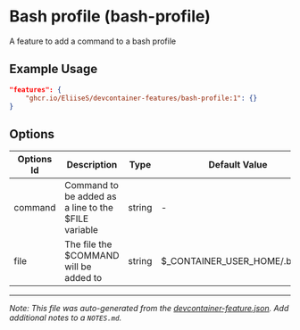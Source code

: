 

# Bash profile (bash-profile)

A feature to add a command to a bash profile

## Example Usage

```json
"features": {
    "ghcr.io/EliiseS/devcontainer-features/bash-profile:1": {}
}
```

## Options

| Options Id | Description | Type | Default Value |
|-----|-----|-----|-----|
| command | Command to be added as a line to the $FILE variable | string | - |
| file | The file the $COMMAND will be added to | string | $_CONTAINER_USER_HOME/.bashrc |



---

_Note: This file was auto-generated from the [devcontainer-feature.json](https://github.com/EliiseS/devcontainer-features/blob/main/src/bash-profile/devcontainer-feature.json).  Add additional notes to a `NOTES.md`._
